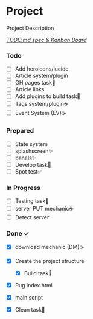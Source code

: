# Project

Project Description

<em>[TODO.md spec & Kanban Board](https://bit.ly/3fCwKfM)</em>

### Todo

- [ ] Add heroicons/lucide  
- [ ] Article system/plugin  
- [ ] GH pages task🚀  
- [ ] Article links  
- [ ] Add plugins to build task🚀  
- [ ] Tags system/plugin☕  
- [ ] Event System (EV)☕  

### Prepared

- [ ] State system  
- [ ] splashscreen✨  
- [ ] panels✨  
- [ ] Develop task🚀  
- [ ] Spot test✅  

### In Progress

- [ ] Testing task🚀  
- [ ] server PUT mechanic☕  
- [ ] Detect server  

### Done ✓

- [x] download mechanic (DM)☕  
- [x] Create the project structure  
  - [x] Build task🚀  
- [x] Pug index.html  
- [x] main script  
- [x] Clean task🚀  

